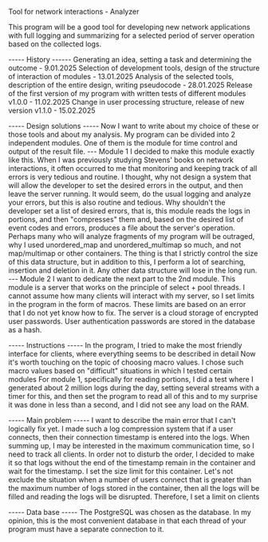 Tool for network interactions - Analyzer

This program will be a good tool for developing new network applications with full logging and summarizing for a selected period of server operation based on the collected logs.

----- History ------
Generating an idea, setting a task and determining the outcome - 9.01.2025
Selection of development tools, design of the structure of interaction of modules - 13.01.2025
Analysis of the selected tools, description of the entire design, writing pseudocode - 28.01.2025
Release of the first version of my program with written tests of different modules v1.0.0 - 11.02.2025
Change in user processing structure, release of new version v1.1.0 - 15.02.2025

----- Design solutions -----
Now I want to write about my choice of these or those tools and about my analysis.
My program can be divided into 2 independent modules. One of them is the module for time control and output of the result file.
--- Module 1
I decided to make this module exactly like this. When I was previously studying Stevens' books on network interactions, it often occurred to me that monitoring and keeping track of all errors is very tedious and routine. I thought, why not design a system that will allow the developer to set the desired errors in the output, and then leave the server running. It would seem, do the usual logging and analyze your errors, but this is also routine and tedious. Why shouldn't the developer set a list of desired errors, that is, this module reads the logs in portions, and then "compresses" them and, based on the desired list of event codes and errors, produces a file about the server's operation. Perhaps many who will analyze fragments of my program will be outraged, why I used unordered_map and unordered_multimap so much, and not map/multimap or other containers. The thing is that I strictly control the size of this data structure, but in addition to this, I perform a lot of searching, insertion and deletion in it. Any other data structure will lose in the long run.
--- Module 2
I want to dedicate the next part to the 2nd module. This module is a server that works on the principle of select + pool threads. I cannot assume how many clients will interact with my server, so I set limits in the program in the form of macros. These limits are based on an error that I do not yet know how to fix.
The server is a cloud storage of encrypted user passwords. User authentication passwords are stored in the database as a hash.

----- Instructions -----
In the program, I tried to make the most friendly interface for clients, where everything seems to be described in detail
Now it's worth touching on the topic of choosing macro values. I chose such macro values ​​based on "difficult" situations in which I tested certain modules
For module 1, specifically for reading portions, I did a test where I generated about 2 million logs during the day, setting several streams with a timer for this, and then set the program to read all of this and to my surprise it was done in less than a second, and I did not see any load on the RAM.

----- Main problem -----
I want to describe the main error that I can't logically fix yet. I made such a log compression system that if a user connects, then their connection timestamp is entered into the logs. When summing up, I may be interested in the maximum communication time, so I need to track all clients. In order not to disturb the order, I decided to make it so that logs without the end of the timestamp remain in the container and wait for the timestamp. I set the size limit for this container. Let's not exclude the situation when a number of users connect that is greater than the maximum number of logs stored in the container, then all the logs will be filled and reading the logs will be disrupted. Therefore, I set a limit on clients

----- Data base -----
The PostgreSQL was chosen as the database. In my opinion, this is the most convenient database in that each thread of your program must have a separate connection to it.
